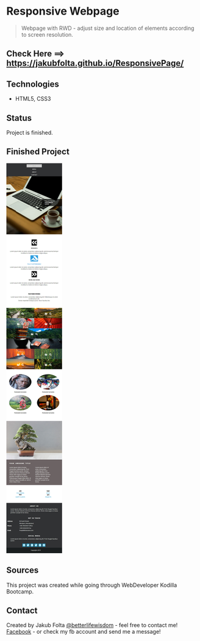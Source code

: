 # Responsive Webpage
> Webpage with RWD - adjust size and location of elements according to screen resolution.

## Check Here ==> https://jakubfolta.github.io/ResponsivePage/

## Technologies
* HTML5, CSS3

## Status
Project is finished.<br>

## Finished Project
![Finished](./images/responsive_webpage.jpg)

## Sources
This project was created while going through WebDeveloper Kodilla Bootcamp. 

## Contact
Created by Jakub Folta [@betterlifewisdom](https://www.betterlifewisdom.com/) - feel free to contact me!<br/>
[Facebook](https://www.facebook.com/jakub.folta.58) - or check my fb account and send me a message!
